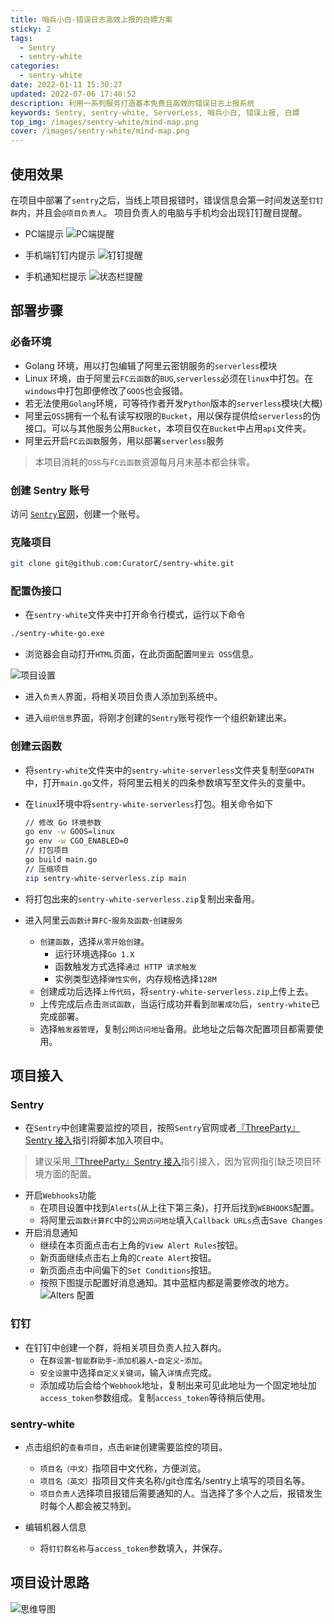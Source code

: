```yaml
---
title: 哨兵小白-错误日志高效上报的白嫖方案
sticky: 2
tags:
  - Sentry
  - sentry-white
categories:
  - sentry-white 
date: 2022-01-11 15:30:27
updated: 2022-07-06 17:40:52
description: 利用一系列服务打造基本免费且高效的错误日志上报系统
keywords: Sentry, sentry-white, ServerLess, 哨兵小白, 错误上报, 白嫖
top_img: /images/sentry-white/mind-map.png
cover: /images/sentry-white/mind-map.png
---
```


## 使用效果

在项目中部署了`sentry`之后，当线上项目报错时，错误信息会第一时间发送至`钉钉群`内，并且会`@项目负责人`。
项目负责人的电脑与手机均会出现钉钉醒目提醒。

* PC端提示
  ![PC端提醒](/images/sentry-white/SentryWhite01.png)

* 手机端钉钉内提示
  ![钉钉提醒](/images/sentry-white/SentryWhite02.jpg)

* 手机通知栏提示
  ![状态栏提醒](/images/sentry-white/SentryWhite04.jpg)

## 部署步骤

### 必备环境

* Golang 环境，用以打包编辑了阿里云密钥服务的`serverless`模块
* Linux 环境，由于阿里云`FC云函数`的`BUG`,`serverless`必须在`linux`中打包。在`windows`中打包即便修改了`GOOS`也会报错。
* 若无法使用`Golang`环境，可等待作者开发`Python`版本的`serverless`模块(大概)
* 阿里云`OSS`拥有一个私有读写权限的`Bucket`，用以保存提供给`serverless`的伪接口。可以与其他服务公用`Bucket`，本项目仅在`Bucket`中占用`api`文件夹。
* 阿里云开启`FC云函数`服务，用以部署`serverless`服务

> 本项目消耗的`OSS`与`FC云函数`资源每月月末基本都会抹零。

### 创建 Sentry 账号

访问 [`Sentry`官网](https://sentry.io)，创建一个账号。

### 克隆项目

```bash
git clone git@github.com:CuratorC/sentry-white.git
```

### 配置伪接口

* 在`sentry-white`文件夹中打开命令行模式，运行以下命令

```bash
./sentry-white-go.exe
```

* 浏览器会自动打开`HTML`页面，在此页面配置`阿里云 OSS`信息。

![项目设置](/images/sentry-white/SentryWhite03.png)

* 进入`负责人`界面，将相关项目负责人添加到系统中。

* 进入`组织信息`界面，将刚才创建的`Sentry`账号视作一个组织新建出来。

### 创建云函数

* 将`sentry-white`文件夹中的`sentry-white-serverless`文件夹复制至`GOPATH`中，打开`main.go`文件，将阿里云相关的四条参数填写至文件头的变量中。
* 在`linux`环境中将`sentry-white-serverless`打包。相关命令如下
  ```bash
  // 修改 Go 环境参数
  go env -w GOOS=linux
  go env -w CGO_ENABLED=0
  // 打包项目
  go build main.go
  // 压缩项目
  zip sentry-white-serverless.zip main
  ```
* 将打包出来的`sentry-white-serverless.zip`复制出来备用。

* 进入阿里云`函数计算FC`-`服务及函数`-`创建服务`
    * `创建函数`，选择`从零开始创建`。
        * 运行环境选择`Go 1.X`
        * 函数触发方式选择`通过 HTTP 请求触发`
        * 实例类型选择`弹性实例`，内存规格选择`128M`
    * 创建成功后选择`上传代码`，将`sentry-white-serverless.zip`上传上去。
    * 上传完成后点击`测试函数`，当运行成功并看到`部署成功`后，`sentry-white`已完成部署。
    * 选择`触发器管理`，复制`公网访问地址`备用。此地址之后每次配置项目都需要使用。

## 项目接入

### Sentry

* 在`Sentry`中创建需要监控的项目，按照`Sentry`官网或者[『ThreeParty』Sentry 接入](/three-party/SentryUse)指引将脚本加入项目中。
> 建议采用[『ThreeParty』Sentry 接入](/three-party/SentryUse)指引接入，因为官网指引缺乏项目环境方面的配置。
* 开启`Webhooks`功能
    * 在项目设置中找到`Alerts`(从上往下第三条)，打开后找到`WEBHOOKS`配置。
    * 将阿里云`函数计算FC`中的`公网访问地址`填入`Callback URLs`点击`Save Changes`
* 开启消息通知
    * 继续在本页面点击右上角的`View Alert Rules`按钮。
    * 新页面继续点击右上角的`Create Alert`按钮。
    * 新页面点击中间偏下的`Set Conditions`按钮。
    * 按照下图提示配置好消息通知。其中蓝框内都是需要修改的地方。
      ![Alters 配置](/images/sentry-white/SentryWhite05.png)

### 钉钉

* 在钉钉中创建一个群，将相关项目负责人拉入群内。
    * 在`群设置`-`智能群助手`-`添加机器人`-`自定义`-`添加`。
    * `安全设置`中选择`自定义关键词`，输入`详情`点完成。
    * 添加成功后会给个`Webhook`地址，复制出来可见此地址为一个固定地址加`access_token`参数组成。复制`access_token`等待稍后使用。

### sentry-white

* 点击组织的`查看项目`，点击`新建`创建需要监控的项目。
    * `项目名（中文）`指项目中文代称，方便浏览。
    * `项目名（英文）`指项目文件夹名称/git仓库名/sentry上填写的项目名等。
    * `项目负责人`选择项目报错后需要通知的人。当选择了多个人之后，报错发生时每个人都会被艾特到。

* 编辑机器人信息
    * 将`钉钉群名称`与`access_token`参数填入，并保存。

## 项目设计思路

![思维导图](/images/sentry-white/mind-map.png)
